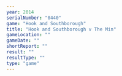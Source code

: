 ```yaml
---
year: 2014
serialNumber: "0440" 
game: "Hook and Southborough"
title: "Hook and Southborough v The Min"
gameLocation: ""
gameDate: ""
shortReport: ""
result: ""
resultType: ""
type: "game"
---
```

